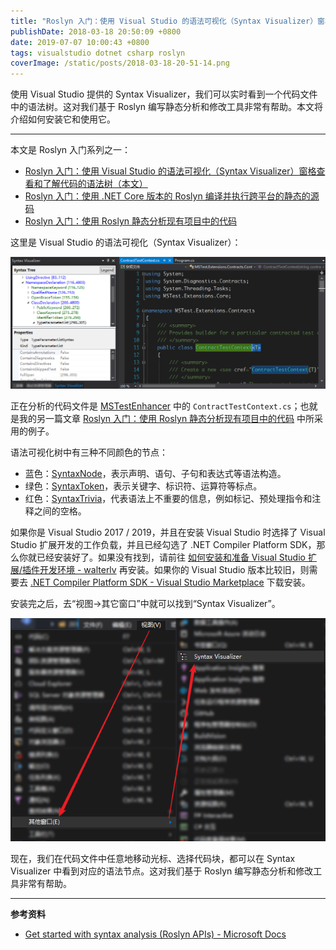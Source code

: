 ```yaml
---
title: "Roslyn 入门：使用 Visual Studio 的语法可视化（Syntax Visualizer）窗格查看和了解代码的语法树"
publishDate: 2018-03-18 20:50:09 +0800
date: 2019-07-07 10:00:43 +0800
tags: visualstudio dotnet csharp roslyn
coverImage: /static/posts/2018-03-18-20-51-14.png
---
```


使用 Visual Studio 提供的 Syntax Visualizer，我们可以实时看到一个代码文件中的语法树。这对我们基于 Roslyn 编写静态分析和修改工具非常有帮助。本文将介绍如何安装它和使用它。

---

本文是 Roslyn 入门系列之一：

- [Roslyn 入门：使用 Visual Studio 的语法可视化（Syntax Visualizer）窗格查看和了解代码的语法树（本文）](/post/roslyn-syntax-visualizer)
- [Roslyn 入门：使用 .NET Core 版本的 Roslyn 编译并执行跨平台的静态的源码](/post/compile-and-invoke-code-using-roslyn)
- [Roslyn 入门：使用 Roslyn 静态分析现有项目中的代码](/post/analysis-code-of-existed-projects-using-roslyn)

这里是 Visual Studio 的语法可视化（Syntax Visualizer）：

![Syntax Visualizer](/static/posts/2018-03-18-20-51-14.png)

正在分析的代码文件是 [MSTestEnhancer](https://github.com/dotnet-campus/MSTestEnhancer/) 中的 `ContractTestContext.cs`；也就是我的另一篇文章 [Roslyn 入门：使用 Roslyn 静态分析现有项目中的代码](/post/analysis-code-of-existed-projects-using-roslyn) 中所采用的例子。

语法可视化树中有三种不同颜色的节点：

- 蓝色：[SyntaxNode](https://docs.microsoft.com/zh-cn/dotnet/api/microsoft.codeanalysis.syntaxnode?view=roslyn-dotnet)，表示声明、语句、子句和表达式等语法构造。
- 绿色：[SyntaxToken](https://docs.microsoft.com/zh-cn/dotnet/api/microsoft.codeanalysis.syntaxtoken?view=roslyn-dotnet)，表示关键字、标识符、运算符等标点。
- 红色：[SyntaxTrivia](https://docs.microsoft.com/zh-cn/dotnet/api/microsoft.codeanalysis.syntaxtrivia?view=roslyn-dotnet)，代表语法上不重要的信息，例如标记、预处理指令和注释之间的空格。

如果你是 Visual Studio 2017 / 2019，并且在安装 Visual Studio 时选择了 Visual Studio 扩展开发的工作负载，并且已经勾选了 .NET Compiler Platform SDK，那么你就已经安装好了。如果没有找到，请前往 [如何安装和准备 Visual Studio 扩展/插件开发环境 - walterlv](/post/how-to-prepare-visual-studio-extension-development-environment) 再安装。如果你的 Visual Studio 版本比较旧，则需要去 [.NET Compiler Platform SDK - Visual Studio Marketplace](https://marketplace.visualstudio.com/items?itemName=VisualStudioProductTeam.NETCompilerPlatformSDK) 下载安装。

安装完之后，去“视图->其它窗口”中就可以找到“Syntax Visualizer”。

![视图->其它窗口->Syntax Visualizer](/static/posts/2018-03-18-20-59-08.png)

现在，我们在代码文件中任意地移动光标、选择代码块，都可以在 Syntax Visualizer 中看到对应的语法节点。这对我们基于 Roslyn 编写静态分析和修改工具非常有帮助。

---

**参考资料**

- [Get started with syntax analysis (Roslyn APIs) - Microsoft Docs](https://docs.microsoft.com/en-us/dotnet/csharp/roslyn-sdk/get-started/syntax-analysis)

